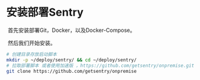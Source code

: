# 安装部署Sentry

​		首先安装部署Git，Docker，以及Docker-Compose。

​		然后我们开始安装。

```bash
# 创建目录存放启动脚本
mkdir -p ~/deploy/sentry/ && cd ~/deploy/sentry/
# 拉取部署脚本 或者使用加速版 ，https://github.com/getsentry/onpremise.git
git clone https://github.com/getsentry/onpremise 



```

